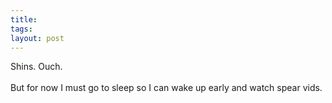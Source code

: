 ```yaml
---
title: 
tags: 
layout: post
---
```

Shins.  Ouch.<br /><br />But for now I must go to sleep so I can wake up early and watch spear vids.<br />
